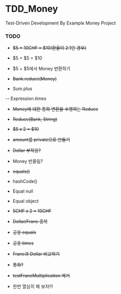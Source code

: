 # TDD_Money
Test-Driven Development By Example Money Project


### TODO

- ~~$5 + 10CHF = $10(환율이 2:1인 경우)~~

- $5 + $5 = $10

- $5 + $5에서 Money 반환하기

- ~~Bank.reduce(Money)~~

- Sum.plus

-- Expression.times

- ~~Money에 대한 통화 변환을 수행하는 Reduce~~

- ~~Reduce(Bank, String)~~

- ~~$5 x 2 = $10~~

- ~~amount를 private으로 만들기~~

- ~~Dollar 부작용?~~

- Money 반올림?

- ~~equals()~~

- hashCode()

- Equal null

- Equal object

- ~~5CHF x 2 = 10CHF~~

- ~~Dollar/Franc 중복~~

- ~~공용 equals~~

- ~~공용 times~~

- ~~Franc과 Dollar 비교하기~~

- ~~통화?~~

- ~~testFrancMultiplication 제거~~

- 한번 열심히 해 보자!!!
